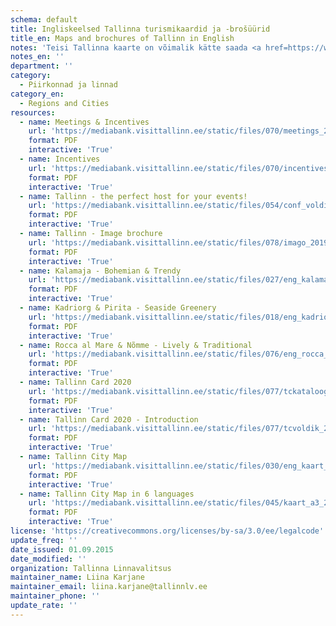 ```yaml
---
schema: default
title: Ingliskeelsed Tallinna turismikaardid ja -brošüürid
title_en: Maps and brochures of Tallinn in English
notes: 'Teisi Tallinna kaarte on võimalik kätte saada <a href=https://www.tallinn.ee/est/geoportaal/Kaardid-9>siit</a>.'
notes_en: ''
department: ''
category:
  - Piirkonnad ja linnad
category_en:
  - Regions and Cities
resources:
  - name: Meetings & Incentives
    url: 'https://mediabank.visittallinn.ee/static/files/070/meetings_2018.pdf'
    format: PDF
    interactive: 'True'
  - name: Incentives 
    url: 'https://mediabank.visittallinn.ee/static/files/070/incentives_2018.pdf'
    format: PDF
    interactive: 'True'
  - name: Tallinn - the perfect host for your events!
    url: 'https://mediabank.visittallinn.ee/static/files/054/conf_voldik_2019.pdf'
    format: PDF
    interactive: 'True'
  - name: Tallinn - Image brochure
    url: 'https://mediabank.visittallinn.ee/static/files/078/imago_2019.pdf'
    format: PDF
    interactive: 'True'
  - name: Kalamaja - Bohemian & Trendy
    url: 'https://mediabank.visittallinn.ee/static/files/027/eng_kalamaja_2019.pdf'
    format: PDF
    interactive: 'True'
  - name: Kadriorg & Pirita - Seaside Greenery
    url: 'https://mediabank.visittallinn.ee/static/files/018/eng_kadriorg_pirita_2019.pdf'
    format: PDF
    interactive: 'True'
  - name: Rocca al Mare & Nõmme - Lively & Traditional
    url: 'https://mediabank.visittallinn.ee/static/files/076/eng_rocca_nomme_2019.pdf'
    format: PDF
    interactive: 'True'
  - name: Tallinn Card 2020
    url: 'https://mediabank.visittallinn.ee/static/files/077/tckataloog_2020_eng.pdf'
    format: PDF
    interactive: 'True'
  - name: Tallinn Card 2020 - Introduction
    url: 'https://mediabank.visittallinn.ee/static/files/077/tcvoldik_2020.pdf'
    format: PDF
    interactive: 'True'
  - name: Tallinn City Map
    url: 'https://mediabank.visittallinn.ee/static/files/030/eng_kaart_2019.pdf'
    format: PDF
    interactive: 'True'
  - name: Tallinn City Map in 6 languages
    url: 'https://mediabank.visittallinn.ee/static/files/045/kaart_a3_2019.pdf'
    format: PDF
    interactive: 'True'
license: 'https://creativecommons.org/licenses/by-sa/3.0/ee/legalcode'
update_freq: ''
date_issued: 01.09.2015
date_modified: ''
organization: Tallinna Linnavalitsus
maintainer_name: Liina Karjane
maintainer_email: liina.karjane@tallinnlv.ee
maintainer_phone: ''
update_rate: ''
---
```

